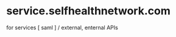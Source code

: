 service.selfhealthnetwork.com
==============================

for services [ saml ] / external, enternal  APIs
